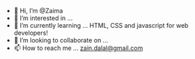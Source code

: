 - 👋 Hi, I’m @Zaima
- 👀 I’m interested in ...
- 🌱 I’m currently learning ... HTML, CSS and javascript for web developers!
- 💞️ I’m looking to collaborate on ...
- 📫 How to reach me ... zain.dalal@gmail.com

<!---
Zaima26/Zaima26 is a ✨ special ✨ repository because its `README.md` (this file) appears on your GitHub profile.
You can click the Preview link to take a look at your changes.
--->
